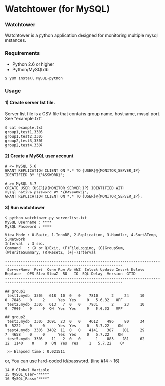 Watchtower (for MySQL)
======================

### Watchtower
Watchtower is a python application designed for monitoring multiple mysql instances. 

### Requirements
- Python 2.6 or higher
- Python/MySQLdb
```
$ yum install MySQL-python
```

### Usage
#### 1) Create server list file.
Server list file is a CSV file that contains group name, hostname, mysql port. See "example.txt".
```
$ cat example.txt
group1,test1,3306
group1,test2,3306
group2,test3,3307
group2,test4,3307
```
#### 2) Create a MySQL user account 
```
# <= MySQL 5.6
GRANT REPLICATION CLIENT ON *.* TO {USER}@{MONITOR_SERVER_IP} IDENTIFIED BY '{PASSWORD}';

# >= MySQL 5.7
CREATE USER {USER}@{MONITOR_SERVER_IP} IDENTIFIED WITH mysql_native_password BY '{PASSWORD}';
GRANT REPLICATION CLIENT ON *.* TO {USER}@{MONITOR_SERVER_IP};
```

#### 3) Run watchtower
```
$ python watchtower.py serverlist.txt
MySQL Username : ****
MySQL Password : ****

View Mode : 0.Basic, 1.InnoDB, 2.Replication, 3.Handler, 4.Sort&Temp, 5.Network
Interval  : 3 sec.
Command   : (X or Q)Exit, (F)FileLogging, (G)GroupSum, (W)WriteSummary, (R)ResetΣ, (+|-)Interval

---------------------------------------------------------------------------------------------------------------------------
 ServerName  Port  Conn Run Ab AbΣ  Select Update Insert Delete Replace   QPS Slow SlowΣ  RO   IO  SQL Delay  Version  GTID
---------------------------------------------------------------------------------------------------------------------------

## group1
 test1.mydb  3306   618  10  0   0    7810      2     24     10       0  7846    0     2      Yes  Yes     0   5.6.32   OFF
 test2.mydb  3306   613   7  0   0    7931      2     23     10       0  7966    0     0  ON  Yes  Yes     0   5.6.32   OFF

## group2
 test3.mydb  3306  3691  23  0   0    4612    496     80     34       5  5222    0     0      Yes  Yes     0   5.7.22    ON
 test4.mydb  3306  3402  11  0   0    4141    387    101     29       7  4658    0     0      Yes  Yes     0   5.7.22    ON
 test5.mydb  3306    11   2  0   0       1    883    181     62      12  1140    0     0  ON  Yes  Yes     1   5.7.22    ON

 >> Elapsed time : 0.021511
```

or, You can use hard-coded id/password. (line #14 ~ 16)
```
14 # Global Variable
15 MySQL_User="****"
16 MySQL_Pass="****"
```
